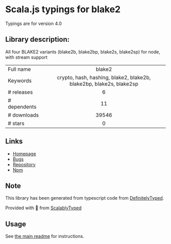 
# Scala.js typings for blake2

Typings are for version 4.0

## Library description:
All four BLAKE2 variants (blake2b, blake2bp, blake2s, blake2sp) for node, with stream support

|                    |                 |
| ------------------ | :-------------: |
| Full name          | blake2 |
| Keywords           | crypto, hash, hashing, blake2, blake2b, blake2bp, blake2s, blake2sp |
| # releases         | 6 |
| # dependents       | 11 |
| # downloads        | 39546 |
| # stars            | 0 |

## Links
- [Homepage](https://github.com/vrza/node-blake2)
- [Bugs](https://github.com/vrza/node-blake2/issues)
- [Repository](https://github.com/vrza/node-blake2)
- [Npm](https://www.npmjs.com/package/blake2)
    


## Note
This library has been generated from typescript code from [DefinitelyTyped](https://definitelytyped.org).

Provided with :purple_heart: from [ScalablyTyped](https://github.com/oyvindberg/ScalablyTyped)

## Usage
See [the main readme](../../readme.md) for instructions.



